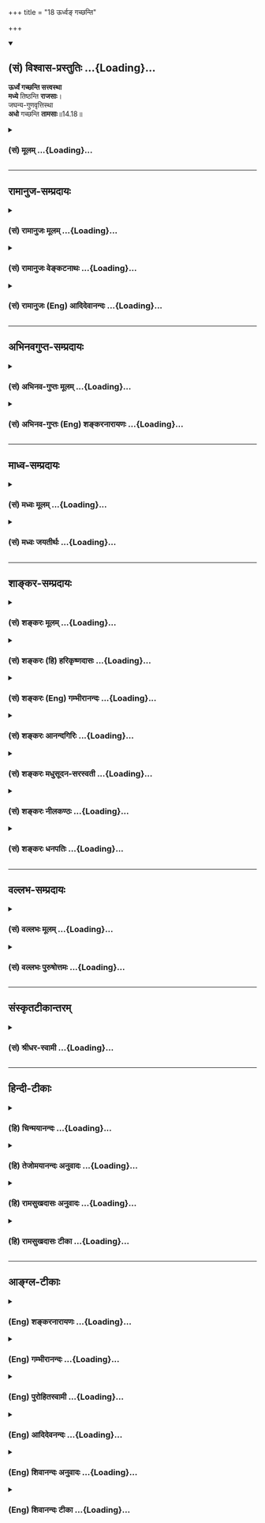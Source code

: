 +++
title = "18 ऊर्ध्वङ् गच्छन्ति"

+++
<div class="js_include" newlevelforh1="2" title="(सं) विश्वास-प्रस्तुतिः" unfilled url="/purANam_vaiShNavam/mahAbhAratam/06-bhIShma-parva/03-bhagavad-gItA-parva/saMskRtam/vishvAsa-prastutiH/14_guNa-traya-vibhAga-y/18_Urdhva~N_gachChan.md">
<details open><summary><h2>(सं) विश्वास-प्रस्तुतिः ...{Loading}...</h2></summary>

**ऊर्ध्वं गच्छन्ति सत्त्वस्था**  
**मध्ये** तिष्ठन्ति **राजसाः**।  
जघन्य-गुणवृत्तिस्था  
**अधो** गच्छन्ति **तामसाः**॥14.18॥
</details>
</div>
<div class="js_include collapsed" newlevelforh1="3" title="(सं) मूलम्" unfilled url="/purANam_vaiShNavam/mahAbhAratam/06-bhIShma-parva/03-bhagavad-gItA-parva/saMskRtam/mUlam/14_guNa-traya-vibhAga-y/18_Urdhva~N_gachChan.md">
<details><summary><h3>(सं) मूलम् ...{Loading}...</h3></summary>

ऊर्ध्वं गच्छन्ति सत्त्वस्था मध्ये तिष्ठन्ति राजसाः।  
जघन्यगुणवृत्तिस्था अधो गच्छन्ति तामसाः।।14.18।।
</details>
</div>


_________________
## रामानुज-सम्प्रदायः
<div class="js_include collapsed" newlevelforh1="3" title="(सं) रामानुजः मूलम्" unfilled url="/purANam_vaiShNavam/mahAbhAratam/06-bhIShma-parva/03-bhagavad-gItA-parva/saMskRtam/rAmAnujaH/mUlam/14_guNa-traya-vibhAga-y/18_Urdhva~N_gachChan.md">
<details><summary><h3>(सं) रामानुजः मूलम् ...{Loading}...</h3></summary>

।।14.18।। एवम् उक्तेन प्रकारेण **सत्त्वस्था ऊर्ध्वं गच्छन्ति** क्रमेण
संसारबन्धात् मोक्षं गच्छन्ति। रजसः स्वर्गादिफललोभकरत्वाद् **राजसाः**
फलसाधनभूतं कर्म अनुष्ठाय तत्फलम् अनुभूय पुनः अपि जनित्वा तदपेक्षितं कर्म
अनुतिष्ठन्ति इति **मध्ये तिष्ठन्ति;** पुनरावृत्तिरूपतया दुःखप्रायम् एव
तत्।**तामसाः तु जघन्यगुणवृत्तिस्था** उत्तरोत्तरनिकृष्टतमोगुणवृत्तिषु
स्थिता **अधो गच्छन्ति।** अन्त्यजत्वम्; ततः तिर्यक्त्वम्; ततः
कृमिकीटादिजन्म ततः स्थावरत्वम्; ततः अपि गुल्मलतात्वम्; ततः च
शिलाकाष्ठलोष्टतृणादित्वं गच्छन्ति इत्यर्थः। आहारविशेषैः
फलाभिसन्धिरहितसुकृतविशेषैः च परम्परया प्रवर्धितसत्त्वानां
गुणात्ययद्वारेण ऊर्ध्वगमनप्रकारम् आह --

</details>
</div>
<div class="js_include collapsed" newlevelforh1="3" title="(सं) रामानुजः वेङ्कटनाथः" unfilled url="/purANam_vaiShNavam/mahAbhAratam/06-bhIShma-parva/03-bhagavad-gItA-parva/saMskRtam/rAmAnujaH/venkaTanAthaH/14_guNa-traya-vibhAga-y/18_Urdhva~N_gachChan.md">
<details><summary><h3>(सं) रामानुजः वेङ्कटनाथः ...{Loading}...</h3></summary>

  
  
।।14.18।। No commentary.  
  

</details>
</div>
<div class="js_include collapsed" newlevelforh1="3" title="(सं) रामानुजः (Eng) आदिदेवानन्दः" unfilled url="/purANam_vaiShNavam/mahAbhAratam/06-bhIShma-parva/03-bhagavad-gItA-parva/saMskRtam/rAmAnujaH/english/AdidevAnandaH/14_guNa-traya-vibhAga-y/18_Urdhva~N_gachChan.md">
<details><summary><h3>(सं) रामानुजः (Eng) आदिदेवानन्दः ...{Loading}...</h3></summary>

14.18 Thus, in the manner explained, those who 'rest in Sattva rise
upwards,' namely, they attain liberation from the bonds of Samsara
gradually. Those who, 'abiding in Rajas' which produces greed for heaven
etc., engage themselves in actions which constitute the means for
obtaining such results. Experiencing those results, they are born again
and engage in, and perform, the very same acts. So they remain in the
'middle'. This is mostly suffering, as it is characterised by rirths.
Those of Tamasic nature 'stoop down' into lower levels, as Tamas grows
ever worse in them. They go 'downwards' i.e., to the lowest state among
human beings, then to the condition of animals; then to that of worms;
insects etc., then of immovable things, and even to the condition of
shrubs and creepers, and ultimately to the condition of stones, wood,
clod of earth, straw etc. Sri Krsna now teaches about the manner of
those in whom the Sattva has gradually increased by adopting special
holy food and performance of special disinterested deeds, and who thus
rise upward by transcending the Gunas.

</details>
</div>


_________________
## अभिनवगुप्त-सम्प्रदायः
<div class="js_include collapsed" newlevelforh1="3" title="(सं) अभिनव-गुप्तः मूलम्" unfilled url="/purANam_vaiShNavam/mahAbhAratam/06-bhIShma-parva/03-bhagavad-gItA-parva/saMskRtam/abhinava-guptaH/mUlam/14_guNa-traya-vibhAga-y/18_Urdhva~N_gachChan.md">
<details><summary><h3>(सं) अभिनव-गुप्तः मूलम् ...{Loading}...</h3></summary>

।।14.16 -- 14.20।। कर्मण इत्यादि अश्नुते इत्यन्तम्। अत्र केचिदसंबद्धाः
श्लोकाः कल्पिताः; पुनरुक्तत्वात् ( पुनरुक्तार्थत्वात्) ते त्याज्या एव।
एतद्गुणातीतवृत्तिस्तु +++(N गुणातीतश्रुतिस्तु)+++ मोक्षायैव कल्पते।

</details>
</div>
<div class="js_include collapsed" newlevelforh1="3" title="(सं) अभिनव-गुप्तः (Eng) शङ्करनारायणः" unfilled url="/purANam_vaiShNavam/mahAbhAratam/06-bhIShma-parva/03-bhagavad-gItA-parva/saMskRtam/abhinava-guptaH/english/shankaranArAyaNaH/14_guNa-traya-vibhAga-y/18_Urdhva~N_gachChan.md">
<details><summary><h3>(सं) अभिनव-गुप्तः (Eng) शङ्करनारायणः ...{Loading}...</h3></summary>

14.18 See Comment under 14.20

</details>
</div>


_________________
## माध्व-सम्प्रदायः
<div class="js_include collapsed" newlevelforh1="3" title="(सं) मध्वः मूलम्" unfilled url="/purANam_vaiShNavam/mahAbhAratam/06-bhIShma-parva/03-bhagavad-gItA-parva/saMskRtam/madhvaH/mUlam/14_guNa-traya-vibhAga-y/18_Urdhva~N_gachChan.md">
<details><summary><h3>(सं) मध्वः मूलम् ...{Loading}...</h3></summary>

।।14.18।। Sri Madhvacharya did not comment on this sloka.

</details>
</div>
<div class="js_include collapsed" newlevelforh1="3" title="(सं) मध्वः जयतीर्थः" unfilled url="/purANam_vaiShNavam/mahAbhAratam/06-bhIShma-parva/03-bhagavad-gItA-parva/saMskRtam/madhvaH/jayatIrthaH/14_guNa-traya-vibhAga-y/18_Urdhva~N_gachChan.md">
<details><summary><h3>(सं) मध्वः जयतीर्थः ...{Loading}...</h3></summary>

।।14.18।। Sri Jayatirtha did not comment on this sloka.

</details>
</div>


_________________
## शाङ्कर-सम्प्रदायः
<div class="js_include collapsed" newlevelforh1="3" title="(सं) शङ्करः मूलम्" unfilled url="/purANam_vaiShNavam/mahAbhAratam/06-bhIShma-parva/03-bhagavad-gItA-parva/saMskRtam/shankaraH/mUlam/14_guNa-traya-vibhAga-y/18_Urdhva~N_gachChan.md">
<details><summary><h3>(सं) शङ्करः मूलम् ...{Loading}...</h3></summary>

।।14.18।। --,**ऊर्ध्वं गच्छन्ति** देवलोकादिषु उत्पद्यन्ते
**सत्त्वस्थाः** सत्त्वगुणवृत्तस्थाः। **मध्ये तिष्ठन्ति** मनुष्येषु
उत्पद्यन्ते **राजसाः।** **जघन्यगुणवृत्तस्थाः** जघन्यश्च असौ गुणश्च
जघन्यगुणः तमः; तस्य वृत्तं निद्रालस्यादि; तस्मिन् स्थिताः
जघन्यगुणवृत्तस्थाः मूढाः **अधः गच्छन्ति** पश्वादिषु उत्पद्यन्ते
**तामसाः**।।  
  
पुरुषस्य प्रकृतिस्थत्वरूपेण मिथ्याज्ञानेन युक्तस्य भोग्येषु गुणेषु
सुखदुःखमोहात्मकेषु सुखी दुःखी मूढः अहम् अस्मि इत्येवंरूपः यः सङ्गः
तत्कारणं पुरुषस्य सदसद्योनिजन्मप्राप्तिलक्षणस्य संसारस्य इति समासेन
पूर्वाध्याये यत् उक्तम्; तत् इह सत्त्वं रजस्तम इति गुणाः प्रकृतिसंभवाः
(गीता 14।5) इति आरभ्य गुणस्वरूपम्; गुणवृत्तम्; स्ववृत्तेन च गुणानां
बन्धकत्वम्; गुणवृत्तनिबद्धस्य च पुरुषस्य या गतिः; इत्येतत् सर्वं
मिथ्याज्ञानमूलं बन्धकारणं विस्तरेण उक्त्वा; अधुना सम्यग्दर्शनान्मोक्षो
वक्तव्यः इत्यत आह भगवान् --,

</details>
</div>
<div class="js_include collapsed" newlevelforh1="3" title="(सं) शङ्करः (हि) हरिकृष्णदासः" unfilled url="/purANam_vaiShNavam/mahAbhAratam/06-bhIShma-parva/03-bhagavad-gItA-parva/saMskRtam/shankaraH/hindI/harikRShNadAsaH/14_guNa-traya-vibhAga-y/18_Urdhva~N_gachChan.md">
<details><summary><h3>(सं) शङ्करः (हि) हरिकृष्णदासः ...{Loading}...</h3></summary>

।।14.18।। तथा --, सत्त्वगुणमें यानी सात्त्विक भावोंमें स्थित पुरुष उच्च
स्थानको जाते हैं अर्थात् देवलोक आदि उच्च लोकोंमें उत्पन्न होते हैं। और
राजस पुरुष बीचमें रहते हैं अर्थात् मनुष्ययोनियोंमें उत्पन्न होते हैं।
तथा जघन्य गुणके आचरणोंमें स्थित हुए अर्थात् जो जघन्य -- निन्दनीय गुण है;
उस तमोगुणके कार्य -- निद्रा और आलस्य आदिमें स्थित हुए मूढ़ -- तामसी
पुरुष नीचे गिरते हैं -- वे पशु; पक्षी आदि योनियोंमें उत्पन्न होते हैं।

</details>
</div>
<div class="js_include collapsed" newlevelforh1="3" title="(सं) शङ्करः (Eng) गम्भीरानन्दः" unfilled url="/purANam_vaiShNavam/mahAbhAratam/06-bhIShma-parva/03-bhagavad-gItA-parva/saMskRtam/shankaraH/english/gambhIrAnandaH/14_guNa-traya-vibhAga-y/18_Urdhva~N_gachChan.md">
<details><summary><h3>(सं) शङ्करः (Eng) गम्भीरानन्दः ...{Loading}...</h3></summary>

14.18 Sattvasthah, people who conform to sattva, to the actions of
sattva ality; gacchanti, go, are born; undhavam, higher up, in the
worlds of gods and others. Rajasah, those who conform to rajas; \[Those
who are endowed with sense-knowledge and actions conseent on the
preponderance of rajas.\] tisthanti, stay, are born; madhye, in the
middle, among human beings. Tamasah, those who conform to tamas,
jaghanya-gunavrttasthah \[A variant reading is vrttisthah.-Tr.\], who
conform to actions of the lowest ality of tamas, those who are attached
to its actions-sleep, laziness, etc.-, the foolish; gacchanti, go;
adhah, down, (i.e.) they are born among cattle etc. The association,
owing to the false ignorance in the form of 'being seated in Nature',
that an individual soul has with the gunas-in the form of happiness,
sorrow and delusion, and which are matters of experience in such ways
as, 'I am happy,' 'I am sorrowful,' 'I am ignorant,'-that (association)
is the cause of the individual soul's mundane existence characterized by
coming to have births in good and bad species. This was stated briefly
in the earlier chapter. Elaborating that here in the text beginning
with, 'the alities, viz sattva, rajas and tamas, born of Nature' (5),
the Lord has said that the nature of the alities, the conduct conforming
to the alities, and the power to bind that the alities have through
actions conforming to them, and also the course of a person under the
bondage, of behaviour conforming to the alities,-all this is false
knowledge; it has ignorance as its root and is the cause of bondage.
Now, it is necessary to state that Liberation follows from right
knowledge. Hence the Lord says:

</details>
</div>
<div class="js_include collapsed" newlevelforh1="3" title="(सं) शङ्करः आनन्दगिरिः" unfilled url="/purANam_vaiShNavam/mahAbhAratam/06-bhIShma-parva/03-bhagavad-gItA-parva/saMskRtam/shankaraH/AnandagiriH/14_guNa-traya-vibhAga-y/18_Urdhva~N_gachChan.md">
<details><summary><h3>(सं) शङ्करः आनन्दगिरिः ...{Loading}...</h3></summary>

।।14.18।। सात्त्विकादिज्ञानकर्मफलान्युक्त्वानुक्तसंग्रहार्थं
सामान्येनोपसंहरति -- **किञ्चेति।** वक्ष्यमाणफलद्वारापि
सत्त्वादिज्ञानमित्यर्थः। सत्त्वगुणस्य वृत्तं शोभनं ज्ञानं कर्म वा तत्र
तिष्ठन्तीति तथा। राजसा रजोगुणनिमित्ते ज्ञाने कर्मणि वा निरताः।

</details>
</div>
<div class="js_include collapsed" newlevelforh1="3" title="(सं) शङ्करः मधुसूदन-सरस्वती" unfilled url="/purANam_vaiShNavam/mahAbhAratam/06-bhIShma-parva/03-bhagavad-gItA-parva/saMskRtam/shankaraH/madhusUdana-sarasvatI/14_guNa-traya-vibhAga-y/18_Urdhva~N_gachChan.md">
<details><summary><h3>(सं) शङ्करः मधुसूदन-सरस्वती ...{Loading}...</h3></summary>

।।14.18।। इदानीं सत्त्वादिवृत्तस्थानां प्रागुक्तमेव
फलमूर्ध्वमध्याधोभावेनाह -- अत्र तृतीये गुणे वृत्तशब्दप्रयोगादाद्ययोरपि
वृत्तमेव विवक्षितं; तेन सत्त्वस्थाः सत्त्ववृत्ते शास्त्रीये ज्ञाने
कर्मणि च निरता ऊर्ध्वं सत्यलोकपर्यन्तं देवलोकं गच्छन्ति ते
देवेषूत्पद्यन्ते ज्ञानकर्मतारतम्येन। तथा मध्ये मनुष्यलोके पुण्यपापमिश्रे
तिष्ठन्ति नतूर्ध्वं गच्छन्त्यधो वा मनुष्येषूत्पद्यन्ते। राजसा
रजोगुणवृत्ते लोभादिपूर्वके राजसे कर्मणि निरताः। जघन्यगुणवृत्तस्था
जघन्यस्य गुणद्वयापेक्षया पश्चाद्भाविनो निकृष्टस्य तमसो गुणस्य वृत्ते
निद्रालस्यादौ स्थिता अधो गच्छन्ति पश्वादिषूत्पद्यन्ते।
कदाचिज्जघन्यगुणवृत्तस्थाः सात्त्विका राजसाश्च भवन्त्यत आह -- तामसाः
सर्वदा तमःप्रधाना इतरेषां कदाचित्तद्वृत्तस्थत्वेऽपि न तत्प्रधानतेति
भावः।

</details>
</div>
<div class="js_include collapsed" newlevelforh1="3" title="(सं) शङ्करः नीलकण्ठः" unfilled url="/purANam_vaiShNavam/mahAbhAratam/06-bhIShma-parva/03-bhagavad-gItA-parva/saMskRtam/shankaraH/nIlakaNThaH/14_guNa-traya-vibhAga-y/18_Urdhva~N_gachChan.md">
<details><summary><h3>(सं) शङ्करः नीलकण्ठः ...{Loading}...</h3></summary>

।।14.18।। यतः सत्त्वादिभ्यो ज्ञानादीनि जायन्तेऽतः सत्त्वादिवृद्धिकाले
प्रलयं गच्छन्तः। क्रमेणोत्तममध्यमाधमासु योनिषु जायन्त इत्याह --
**ऊर्ध्वमिति।** ऊर्ध्वं देवभावे। मध्ये मानुषभावे। अधः
नरकतिर्यक्स्थावरभावे। जघन्यं निन्द्यं यद्गुणवृत्तं निद्रालस्यप्रमादादि
तत्स्थास्तामसाः।

</details>
</div>
<div class="js_include collapsed" newlevelforh1="3" title="(सं) शङ्करः धनपतिः" unfilled url="/purANam_vaiShNavam/mahAbhAratam/06-bhIShma-parva/03-bhagavad-gItA-parva/saMskRtam/shankaraH/dhanapatiH/14_guNa-traya-vibhAga-y/18_Urdhva~N_gachChan.md">
<details><summary><h3>(सं) शङ्करः धनपतिः ...{Loading}...</h3></summary>

।।14.18।। तस्मात्सत्त्व एव स्थेयं नतु रजसि समसि वेति बोधनाय
सत्त्वादिगुणवत्तत्शितानां फलभेदं वदन्नुपसंहरति -- ऊर्ध्वमिति। अत्र तमसि
वृत्तशब्दप्रयोगात् सत्त्वरजसोरपि वृत्तमेव विवक्षितं सत्त्वस्थाः।
सत्त्ववृते शास्त्रीयोपासनायां कर्मणइ च निरताः ऊर्ध्वं उपासनादितारतम्येन
ब्रह्मलोकपर्यन्तं गच्छन्ति देवेषु उत्पद्यन्ते। तथा राजसाः रजोगुणवृत्ते
लोबादिपूर्वके काम्यनिषिद्धादिराजसे कर्मणि स्थिताः मध्ये
दुःखबहुलेऽल्पसुखे मनुष्यलोके तिष्ठन्ति मनुष्येषूत्पद्यन्ते। जघन्यः
गुणद्वयापेक्षया निकृष्टः स चासौ गुणश्च तस्य जघन्यगुणस्य तमसः वृत्ते
निद्रालस्यादौ स्थिता जघन्यगुणवृत्तस्था मूढाः सदैव तामसाः अधो गच्छन्ति
पश्वादिषूत्पद्यन्ते।

</details>
</div>


_________________
## वल्लभ-सम्प्रदायः
<div class="js_include collapsed" newlevelforh1="3" title="(सं) वल्लभः मूलम्" unfilled url="/purANam_vaiShNavam/mahAbhAratam/06-bhIShma-parva/03-bhagavad-gItA-parva/saMskRtam/vallabhaH/mUlam/14_guNa-traya-vibhAga-y/18_Urdhva~N_gachChan.md">
<details><summary><h3>(सं) वल्लभः मूलम् ...{Loading}...</h3></summary>

।।14.18।। तैर्गतिभेदमाह -- ऊर्ध्वं गच्छन्तीति। ब्रह्मलोकपर्यन्तमपि मोक्षं
च। राजसास्तु मध्ये ततोऽधरस्थाने लोभस्य च तत्र निरूपितत्वात्। जघन्योऽधमो
गुणस्तमोरूपः; तस्य वृत्तिः प्रमादमोहादिः; तत्र तेन वा स्थिता अधो
गच्छन्ति। ततोऽधोभागरूपं जघन्यत्वेन निरूपितं स्थानमतलादि -- यथाऽसुराणां
वैरोचनादीनाम् -- तत्र स्थितिः। नीचयोन्यादिषु वा नरकादौ यान्तीति।

</details>
</div>
<div class="js_include collapsed" newlevelforh1="3" title="(सं) वल्लभः पुरुषोत्तमः" unfilled url="/purANam_vaiShNavam/mahAbhAratam/06-bhIShma-parva/03-bhagavad-gItA-parva/saMskRtam/vallabhaH/puruShottamaH/14_guNa-traya-vibhAga-y/18_Urdhva~N_gachChan.md">
<details><summary><h3>(सं) वल्लभः पुरुषोत्तमः ...{Loading}...</h3></summary>

  
  
।।14.18।। अथ तेषां फलं तद्रूपं चाह -- ऊर्ध्वमिति। सत्त्वस्थाः
सात्त्विककर्मनिरता ऊर्ध्वं सत्यादिलोकं गच्छन्ति। राजसा राजसकर्मनिरता
मध्ये मनुष्यलोके दुःखावृते राज्यादिसुखफले तिष्ठन्ति।
जघन्यगुणतामसतद्वृत्तिस्थास्तत्कर्मसु वर्तमानास्तामसा अधो नरकादिनीचयोनिषु
गच्छन्ति।  
  

</details>
</div>


_________________
## संस्कृतटीकान्तरम्
<div class="js_include collapsed" newlevelforh1="3" title="(सं) श्रीधर-स्वामी" unfilled url="/purANam_vaiShNavam/mahAbhAratam/06-bhIShma-parva/03-bhagavad-gItA-parva/saMskRtam/shrIdhara-svAmI/14_guNa-traya-vibhAga-y/18_Urdhva~N_gachChan.md">
<details><summary><h3>(सं) श्रीधर-स्वामी ...{Loading}...</h3></summary>

।।14.18।। इदानीं सत्त्वादिवृत्तिशीलानां फलभेदमाह **-- ऊर्ध्वमिति।**
सत्त्वस्थाः सत्त्ववृत्तिप्रधाना ऊर्ध्वं गच्छन्ति।
सत्त्वोत्कर्षतारतम्यादुत्तरोत्तरशतगुणानन्दान्मनुष्यगन्धर्वपितृदेवादिलोकान्सत्यलोकपर्यन्तान्प्राप्नुवन्तीत्यर्थः।
राजसास्तु तृष्णाद्याकुला मध्ये तिष्ठन्ति मनुष्यलोक एवोत्पद्यन्ते।
जघन्योऽतिनिकृष्टस्तमोगुणस्तस्य वृत्तिः प्रमादमोहादिस्तत्र स्थिता अधो
गच्छन्ति। तमोवृत्तितारतम्यात्तामिस्रादिषु निरयेषूत्पद्यन्ते।

</details>
</div>


_________________
## हिन्दी-टीकाः
<div class="js_include collapsed" newlevelforh1="3" title="(हि) चिन्मयानन्दः" unfilled url="/purANam_vaiShNavam/mahAbhAratam/06-bhIShma-parva/03-bhagavad-gItA-parva/hindI/chinmayAnandaH/14_guNa-traya-vibhAga-y/18_Urdhva~N_gachChan.md">
<details><summary><h3>(हि) चिन्मयानन्दः ...{Loading}...</h3></summary>

।।14.18।। विकास के सोपान के तीन पाद हैं। न्यूनतम विकास की अवस्था में
वनस्पति और पशु जगत् हैं। बुद्धि और प्रतिभा से सम्पन्न मनुष्य मध्य में
स्थित है और वेदों से ज्ञात होता है कि स्वर्ग के देवतागण मनुष्य से उच्चतर
अवस्था में रहते हैं। यहाँ विकास का अर्थ है अनुभवों का विशाल क्षेत्र और
ज्ञान; विक्षेपों की न्यूनता और बुद्धि की प्रखरता का होना। विकास को नापने
का मापदण्ड प्राणियों के द्वारा अनुभव की गई सुख; शान्ति और आनन्द की
मात्रा है। इस दृष्टि से पाषाण का विकास शून्य माना जायेगा। तत्पश्चात्
विकास की श्रेष्ठतर अवस्थाओं का क्रम है वनस्पति; पशु; मनुष्य और देवता।
निसन्देह प्रखर बुद्धि युक्त मनुष्य पशुओं से श्रेष्ठ प्राणी है किन्तु
उसकी,भी देशकाल की सीमाएं होती हैं। इन सीमाओं के टूट जाने पर मनुष्य
देवताओं की श्रेष्ठतर योनि प्राप्त करता है। उदाहरणार्थ; दो मंजिलों की एक
इमारत है। दूसरी मंजिल पर स्थित कमरे में पहँचने के लिये जो सोपान बना है;
वह दो भागों में विभाजित है। प्रथम भाग में कुछ पायदानों को चढ़ने के
पश्चात् मध्य में एक स्थान है; जहाँ से घूमकर सोपान के दूसरे भाग पर चढ़ना
पड़ता है। जो लोग सबसे नीचे खड़े हैं; उन्हें विकास के निम्नस्तर पर मानें
और जो मध्यस्थान में खड़े है वे उच्चतर स्थिति में हैं; जबकि सोपान के
दूसरे भाग को चढ़कर जो लोग वहाँ हैं; वे उच्चतम अवस्था में हैं। सबसे नीचे
हैं वनस्पति और पशु मध्य में है मनुष्य और उससे उच्चतर स्थिति में हैं
देवतागण। ध्यान रहे कि इन तीनों में से कोई भी उस आराम और सुखसुविधाओं से
पूर्ण कमरे में नहीं पहुँचा है। मध्य में स्थित मनुष्य को उच्चतर या
निम्नतर स्थिति में जाने की स्वतंत्रता है। इस चित्र को यदि हम भलीभांति
समझ लेते हैं तो हिन्दू दर्शनशास्त्र में वर्णित विकास के सिद्धान्त को
हमने किसी सीमा तक समझ लिया है यह माना जा सकता है। यहाँ विकास का माप दण्ड
प्रत्येक विकसित प्राणी के द्वारा अभिव्यक्ति की गयी चैतन्य की मात्रा
है। सत्त्वस्थ पुरुष उच्च लोकों को प्राप्त होते हैं जो लोग विवेक; विचार;
यथार्थ निर्णय और आत्मसंयम का शुद्ध जीवन जीते हैं; उनमें सत्त्वगुण की
उत्तरोत्तर वृद्धि होती जाती है। ऐसे शान्त; रचनात्मक और शक्तिशाली पुरुष
की प्रगति उच्चतर लोक की ओर होती है। कामना और विक्षेप; महत्त्वाकांक्षा और
उपलब्धि से पूर्ण रजोगुणी स्वभाव के लोग बारम्बार मनुष्य लोक को तब तक
प्राप्त होते रहते हैं; जब तक वे आवश्यक चित्तशुद्धि नहीं प्रप्त कर लेते
हैं। प्रमाद; मोह और अज्ञान जैसी हीन प्रवृत्तियों में रमने वाले जीव अपना
अधपात करा लेते हैं। मरणोपरान्त भी जीव के अस्तित्व की अखण्डता का वर्णन
करते समय भगवान् श्रीकृष्ण ने जीव की गति पर पड़ने वाले त्रिगुणों के
प्रभाव को भी दर्शाया था। उपर्युक्त श्लोक उसी का सारांश है। परन्तु फिर
संसार से मुक्ति कहाँ है रज्जुस्वरूप ये तीनों गुण हमें देह और उसके दुखों;
मन और उसके विक्षेपों; बुद्धि और उसके स्पन्दनों और उसके परिच्छेदों से
बांध देते हैं। इस संसार बन्धन से मुक्त होकर अपने सच्चिदानन्द स्वरूप का
अनुभव हमें कब होगाअब तक त्रिगुणों के स्वरूप; लक्षण तथा मरणोपरान्त जीव की
गति पर पड़ने वाले प्रभाव का वर्णन किया गया है। परन्तु यह सब हमारे
बन्धनों के कारणों का ही वर्णन है। प्रकृति में स्थित पुरुष ही जीव कहलाता
है। अनित्य जगत् का अनुभव; निराशाओं के दुख यही सब जीव का संसार है।
त्रिगुणों से अतीत होने पर ही मोक्ष की प्राप्ति हो सकती है। अत्यधिक ज्वर
से पीड़ित रोगी के मस्तक और पीठ में असहनीय पीड़ा होती है। यह पीड़ा रोग का
लक्षण है। ज्वर के उतरने पर भी रोगी को कष्ट होता रहता है। उस रोग के
लक्षणों से सर्वथा मुक्त होकर जब उस पुरुष को पूर्व की भाँति स्वास्थ्य और
शक्ति प्राप्त हो जाती है; केवल तभी उसे हम पूर्ण स्वस्थ कह सकते हैं। उसी
प्रकार; वास्तविक मोक्ष तीनों गुणों से अतीत होकर अपने आनन्दस्वरूप में
स्थित हो जाना है। अब; सम्यक् दर्शन से मोक्ष किस प्रकार प्राप्त होता है
उसका वर्णन करते है

</details>
</div>
<div class="js_include collapsed" newlevelforh1="3" title="(हि) तेजोमयानन्दः अनुवादः" unfilled url="/purANam_vaiShNavam/mahAbhAratam/06-bhIShma-parva/03-bhagavad-gItA-parva/hindI/tejomayAnandaH/anuvAdaH/14_guNa-traya-vibhAga-y/18_Urdhva~N_gachChan.md">
<details><summary><h3>(हि) तेजोमयानन्दः अनुवादः ...{Loading}...</h3></summary>

।।14.18।। सत्त्वगुण में स्थित पुरुष उच्च (लोकों को) जाते हैं; राजस पुरुष
मध्य (मनुष्य लोक) में रहते हैं और तमोगुण की अत्यन्त हीन प्रवृत्तियों में
स्थित तामस लोग अधोगति को प्राप्त होते हैं।।

</details>
</div>
<div class="js_include collapsed" newlevelforh1="3" title="(हि) रामसुखदासः अनुवादः" unfilled url="/purANam_vaiShNavam/mahAbhAratam/06-bhIShma-parva/03-bhagavad-gItA-parva/hindI/rAmasukhadAsaH/anuvAdaH/14_guNa-traya-vibhAga-y/18_Urdhva~N_gachChan.md">
<details><summary><h3>(हि) रामसुखदासः अनुवादः ...{Loading}...</h3></summary>

।।14.18।। सत्त्वगुणमें स्थित मनुष्य ऊर्ध्वलोकोंमें जाते हैं, रजोगुणमें
स्थित मनुष्य मृत्युलोकमें जन्म लेते हैं और निन्दनीय तमोगुणकी वृत्तिमें
स्थित मनुष्य अधोगतिमें जाते हैं।

</details>
</div>
<div class="js_include collapsed" newlevelforh1="3" title="(हि) रामसुखदासः टीका" unfilled url="/purANam_vaiShNavam/mahAbhAratam/06-bhIShma-parva/03-bhagavad-gItA-parva/hindI/rAmasukhadAsaH/TIkA/14_guNa-traya-vibhAga-y/18_Urdhva~N_gachChan.md">
<details><summary><h3>(हि) रामसुखदासः टीका ...{Loading}...</h3></summary>

।।14.18।।***व्याख्या --***  **ऊर्ध्वं गच्छन्ति सत्त्वस्थाः --** जिनके
जीवनमें सत्त्वगुणकी प्रधानता रही है और उसके कारण जिन्होंने भोगोंसे संयम
किया है तीर्थ; व्रत; दान आदि शुभकर्म किये हैं दूसरोंके सुखआरामके लिये
प्याऊ; अन्नक्षेत्र आदि चलाये हैं सड़कें बनवायी हैं पशुपक्षियोंकी
सुखसुविधाके लिये पेड़पौधे लगाये हैं गौशालाएँ बनवायी हैं; उन मनुष्योंको
यहाँ **सत्त्वस्थाः** कहा गया है। जब सत्त्वगुणकी प्रधानतामें ही ऐसे
मनुष्योंका शरीर छूट जाता है; तब वे सत्त्वगुणका सङ्ग होनेसे; सत्त्वगुणमें
आसक्ति होनेसे स्वर्गादि ऊँचे लोकोंमें चले जाते हैं। उन लोकोंका वर्णन इसी
अध्यायके चौदहवें श्लोकमें **उत्तमविदां अमलान् लोकान्** पदोंसे किया गया
है। ऊर्ध्वलोकोंमें जानेवाले मनुष्योंको तेजस्तत्त्वप्रधान शरीरकी प्राप्ति
होती है।**मध्ये तिष्ठन्ति राजसाः --** जिन मनुष्योंके जीवनमें रजोगुणकी
प्रधानता होती है और उसके कारण जो शास्त्रकी मर्यादामें रहते हुए भी संग्रह
करना और भोग भोगना ऐशआराम करना पदार्थोंमें ममता; आसक्ति रखना आदिमें लगे
रहते हैं; उनको यहाँ **राजसाः** कहा गया है। जब रजोगुणकी प्रधानतामें ही
अर्थात् रजोगुणके कार्योंके चिन्तनमें ही ऐसे मनुष्योंका शरीर छूट जाता है;
तब वे पुनः इस मृत्युलोकमें ही जन्म लेते हैं। यहाँ उनको
पृथ्वीतत्त्वप्रधान मनुष्यशरीरकी प्राप्ति होती है। यहाँ **तिष्ठन्ति** पद
देनेका तात्पर्य है कि वे राजस मनुष्य अभी जैसे इस मृत्युलोकमें हैं;
मरनेके बाद वे पुनः मृत्युलोकमें आकर ऐसे ही बन जाते हैं अर्थात् जैसे पहले
थे; वैसे ही बन जाते हैं। वे अशुद्ध आचरण नहीं करते; शास्त्रकी मर्यादा
भङ्ग नहीं करते; प्रत्युत शास्त्रकी मर्यादामें ही रहते हैं और शुद्ध आचरण
करते हैं,परन्तु पदार्थों; व्यक्तियों आदिमें राग; आसक्ति; ममता रहनेके
कारण वे पुनः मृत्युलोकमें ही जन्म लेते हैं।**जघन्यगुणवृत्तिस्था अधो
गच्छन्ति तामसाः --** जिन मनुष्योंके जीवनमें तमोगुणकी प्रधानता रहती है और
उसके कारण जिन्होंने प्रमाद आदिके वशमें होकर निरर्थक पैसा और समय बरबाद
किया है जो आलस्य तथा नींदमें ही पड़े रहे हैं आवश्यक कार्योंको भी
जिन्होंने समयपर नहीं किया है जो दूसरोंका अहित ही सोचते आये हैं जिन्होंने
दूसरोंका अहित किया है; दूसरोंको दुःख दिया है जिन्होंने झूठ; कपट; चोरी;
डकैती आदि निन्दनीय कर्म किये हैं; ऐसे मनुष्योंको यहाँ
**जघन्यगुणवृत्तिस्थाः** कहा गया है। जब तमोगुणकी प्रधानतामें ही अर्थात्
तमोगुणके कार्योंके चिन्तनमें ही ऐसे मनुष्य मर जाते हैं; तब वे अधोगतिमें
चले जाते हैं। अधोगतिके दो भेद हैं -- योनिविशेष और स्थानविशेष। पशु; पक्षी;
कीट; पतङ्ग; साँप; बिच्छू; भूतप्रेत आदि योनिविशेष अधिगति हैं और वैतरिणी;
असिपत्र; लालाभक्ष; कुम्भीपाक; रौरव; महारौरव आदि नरकके कुण्ड स्थानविशेष
अधोगति है। जिनके जीवनमें सत्त्वगुण अथवा रजोगुण रहते हुए भी अन्तसमयमें
तात्कालिक तमोगुण बढ़ जाता है; वे मनुष्य मरनेके बाद योनिविशेष अधोगतिमें
अर्थात् मूढ़योनियोंमें चले जाते हैं (गीता 14। 15)। जिनके जीवनमें
तमोगुणकी प्रधानता रही है और उसी तमोगुणकी प्रधानतामें जिनका शरीर छूट जाता
है; वे मनुष्य मरनेके बाद स्थानविशेष अधोगतिमें अर्थात् नरकोंमें चले जाते
हैं (गीता 16। 16)। तात्पर्य यह हुआ कि सात्त्विक; राजस अथवा तामस मनुष्यका
अन्तिम चिन्तन और हो जानेसे उनकी गति तो अन्तिम चिन्तनके अनुसार ही होगी;
पर सुखदुःखका भोग उनके कर्मोंके अनुसार ही होगा। जैसे -- कर्म तो अच्छे
हैं; पर अन्तिम चिन्तन कुत्तेका हो गया; तो अन्तिम चिन्तनके अनुसार वह
कुत्ता बन जायगा परन्तु उस योनिमें भी उसको कर्मोंके अनुसार बहुत सुखआराम
मिलेगा। कर्म तो बुरे हैं; पर अन्तिम चिन्तन मनुष्य आदिका हो गया; तो
अन्तिम चिन्तनके अनुसार वह मनुष्य बन जायगा परन्तु उसको कर्मोंके फलरूपमें
भयंकर परिस्थिति मिलेगी। उसके शरीरमें रोगहीरोग रहेंगे। खानेके लिये अन्न;
पीनेके लिये जल और पहननेके लिये कपड़ा भी कठिनाईसे मिलेगा। सात्त्विक गुणको
बढ़ानेके लिये साधक सत्शास्त्रोंके पढ़नेमें लगा रहे। खानापीना भी
सात्त्विक करे; राजसतामस खानपान न करे। सात्त्विक श्रेष्ठ मनुष्योंका ही
सङ्ग करे; उन्हींके सान्निध्यमें रहे; उनके कहे अनुसार साधन करे। शुद्ध;
पवित्र तीर्थ आदि स्थानोंका सेवन करे जहाँ कोलाहल होता हो; ऐसे राजस
स्थानोंका और जहाँ अण्डा; माँस; मदिरा बिकती हो; ऐसे तामस स्थानोंका सेवन न
करे। प्रातःकाल और सायंकालका समय सात्त्विक माना जाता है अतः इस सात्त्विक
समयका विशेषतासे सदुपयोग करे अर्थात् इसे भजन; ध्यान आदिमें लगाये।
शास्त्रविहित शुभकर्म ही करे; निषिद्ध कर्म कभी न करे राजसतामस कर्म कभी न
करे। जो जिस वर्ण; आश्रममें स्थित है; उसीमें अपनेअपने कर्तव्यका ठीक तरहसे
पालन करे। ध्यान भगवान्का ही करे। मन्त्र भी सात्त्विक ही जपे। इस प्रकार
सब कुछ सात्त्विक करनेसे पुराने संस्कार मिट जाते हैं और सात्त्विक संसार
(सत्त्वगुण) बढ़ जाते हैं। श्रीमद्भागवतमें गुणोंको बढ़ानेवाले दस हेतु
बताये गये हैं -- **आगमोऽपः प्रजा देशः कालः कर्म च जन्म च।  
  
**ध्यानं मन्त्रोऽथ संस्कारो दशैते गुणहेतवः।। (11। 13। 4)  
  
शास्त्र; जल (खानपान); प्रजा (सङ्ग); स्थान; समय; कर्म; जन्म; ध्यान;
मन्त्र और संस्कार -- ये दस वस्तुएँ यदि सात्त्विक हों तो सत्त्वगुणकी;
राजसी हों तो रजोगुणकी और तामसी हों तो तमोगुणकी वृद्धि करती हैं।  
  
**विशेष बात**  
  
अन्तसमयमें रजोगुणकी तात्कालिक वृत्तिके बढ़नेपर मरनेवाला मनुष्य
मनुष्यलोकमें जन्म लेता है (14। 15) और रजोगुणकी प्रधानतावाला मनुष्य मरकर
फिर इस मनुष्यलोकमें ही आता है (14। 18) -- इन दोनों बातोंसे यही सिद्ध
होता है कि इस मनुष्यलोकके सभी मनुष्य रजोगुणवाले ही होते हैं सत्त्वगुण और
तमोगुण इनमें नहीं होता। अगर वास्तवमें ऐसी बात है; तो फिर सत्त्वगुणकी
तात्कालिक वृत्तिके बढ़नेपर मरनेवाला (14। 14) और सत्त्वगुणमें स्थित
रहनेवाला मनुष्य ऊँचे लोकोंमें जाता है (14। 18) तथा तमोगुणकी तात्कालिक
वृत्तिके बढ़नेपर मरनेवाला (14। 15) और तमोगुणमें स्थित रहनेवाला मनुष्य
अधोगतिमें जाता है (14। 18) सत्त्व; रज और तम -- ये तीनों गुण अविनाशी
देहीको देहमें बाँध देते हैं (14। 5) यह सारा संसार तीनों गुणोंसे मोहित है
(7। 13) सात्त्विक; राजस और तामस -- ये तीन प्रकारके कर्ता कहे जाते हैं
(18। 26 -- 28) यह सम्पूर्ण त्रिलोकी त्रिगुणात्मक है (18। 40); आदि बातें
भगवान्ने कैसी कही हैंइस शङ्का समाधान यह है कि ऊर्ध्वगतिमें सत्त्वगुणकी
प्रधनाता तो है; पर साथमें रजोगुणतमोगुण भी रहते हैं। इसलिये देवताओंके भी
सात्त्विक; राजस और तामस स्वभाव होते हैं। अतः सत्त्वगुणकी प्रधानता होनेपर
भी उसमें अवान्तर भेद रहते हैं। ऐसे ही मध्यगतिमें रजोगुणकी प्रधानता
होनेपर भी साथमें सत्त्वगुणतमोगुण रहते हैं। इसलिये मनुष्योंके भी
सात्त्विक; राजस और तामस स्वभाव होते हैं। अधोगतिमें तमोगुणकी प्रधानता है;
पर साथमें सत्त्वगुणरजोगुण भी रहते हैं। इसलिये पशु; पक्षी आदिमें तथा भूत;
प्रेत; गुह्यक आदिमें और नरकोंके प्राणियोंमें भी भिन्नभिन्न स्वभाव होता
है। कई सौम्य स्वभावके होते हैं; कई मध्यम स्वभावके होते हैं और कई क्रूर
स्वभावके होते हैं। तात्पर्य है कि जहाँ किसी भी गुणके साथ सम्बन्ध है;
वहाँ तीनों गुण रहेंगे ही। इसलिये भगवान्ने (18। 40 में) कहा है कि
त्रिलोकीमें ऐसा कोई भी प्राणी नहीं है; जो तीनों गुणोंसे रहित
हो। ऊर्ध्वगतिमें सत्त्वगुणकी प्रधानता; रजोगुणकी गौणता और तमोगुणकी अत्यन्त
गौणता रहती है। मध्यगतिमें रजोगुणकी प्रधानता; सत्त्वगुणकी गौणता और
तमोगुणकी अत्यन्त गौणता रहती है। अधोगतिमें तमोगुणकी प्रधानता; रजोगुणकी
गौणता और सत्त्वगुणकी अत्यन्त गौणती रहती है। तात्पर्य है कि सत्त्व; रज और
तम -- तीनों गुणोंकी प्रधानतावालोंमें भी अधिक; मध्यम और कनिष्ठमात्रामें
प्रत्येक गुण रहता है। इस तरह गुणोंके सैकड़ोहजारों सूक्ष्म भेद हो जाते
हैं। अतः गुणोंके तारतम्यसे प्रत्येक प्राणीका अलगअलग स्वभाव होता है। जैसे
भगवान्के द्वारा सात्त्विक; राजस और तामस कार्य होते हुए भी वे गुणातीत ही
रहते हैं (7। 13); ऐसे ही गुणातीत महापुरुषके अपने कहलानेवाले अन्तःकरणमें
सात्त्विक; राजस और तामस वृत्तियोंके आनेपर भी वह गुणातीत ही रहता है (14।
22)। अतः भगवान्की उपासना करना और गुणातीत महापुरुषका सङ्ग करना -- ये
दोनों ही निर्गुण होनेसे साधकको गुणातीत करनेवाले हैं।***सम्बन्ध --*** 
पाँचवेंसे अठारहवें श्लोकतक प्रकृतिके कार्य गुणोंका परिचय देकर अब आगेके
दो श्लोकोंमें स्वयंको तीनों गुणोंसे अतीत अनुभव करनेका वर्णन करते हैं।  
  

</details>
</div>


_________________
## आङ्ग्ल-टीकाः
<div class="js_include collapsed" newlevelforh1="3" title="(Eng) शङ्करनारायणः" unfilled url="/purANam_vaiShNavam/mahAbhAratam/06-bhIShma-parva/03-bhagavad-gItA-parva/english/shankaranArAyaNaH/14_guNa-traya-vibhAga-y/18_Urdhva~N_gachChan.md">
<details><summary><h3>(Eng) शङ्करनारायणः ...{Loading}...</h3></summary>

14.18. Those who are established in the Sattva, go upward; the persons
given to the Rajas, remain in the middle \[state\]; those who are given
to the Tamas, being established in the tendencies of bad alities, go
downwards.

</details>
</div>
<div class="js_include collapsed" newlevelforh1="3" title="(Eng) गम्भीरानन्दः" unfilled url="/purANam_vaiShNavam/mahAbhAratam/06-bhIShma-parva/03-bhagavad-gItA-parva/english/gambhIrAnandaH/14_guNa-traya-vibhAga-y/18_Urdhva~N_gachChan.md">
<details><summary><h3>(Eng) गम्भीरानन्दः ...{Loading}...</h3></summary>

14.18 People who conform to sattva go higher up; those who conform to
rajas stay in the middle; those who conform to tamas, who conform to the
actions of the lowest ality, go down.

</details>
</div>
<div class="js_include collapsed" newlevelforh1="3" title="(Eng) पुरोहितस्वामी" unfilled url="/purANam_vaiShNavam/mahAbhAratam/06-bhIShma-parva/03-bhagavad-gItA-parva/english/purohitasvAmI/14_guNa-traya-vibhAga-y/18_Urdhva~N_gachChan.md">
<details><summary><h3>(Eng) पुरोहितस्वामी ...{Loading}...</h3></summary>

14.18 When Purity is in the ascendant, the man evolves; when Passion, he
neither evolves nor degenerates; when Ignorance, he is lost.

</details>
</div>
<div class="js_include collapsed" newlevelforh1="3" title="(Eng) आदिदेवनन्दः" unfilled url="/purANam_vaiShNavam/mahAbhAratam/06-bhIShma-parva/03-bhagavad-gItA-parva/english/AdidevanandaH/14_guNa-traya-vibhAga-y/18_Urdhva~N_gachChan.md">
<details><summary><h3>(Eng) आदिदेवनन्दः ...{Loading}...</h3></summary>

14.18 Those who rest in Sattva rise upwards; those who abide in Rajas
remain in the middle; and those, abiding in the tendencies of Tamas go
downwards.

</details>
</div>
<div class="js_include collapsed" newlevelforh1="3" title="(Eng) शिवानन्दः अनुवादः" unfilled url="/purANam_vaiShNavam/mahAbhAratam/06-bhIShma-parva/03-bhagavad-gItA-parva/english/shivAnandaH/anuvAdaH/14_guNa-traya-vibhAga-y/18_Urdhva~N_gachChan.md">
<details><summary><h3>(Eng) शिवानन्दः अनुवादः ...{Loading}...</h3></summary>

14.18 Those who are seated in Sattva go upwards; the Rajasic dwell in
the middle; and the Tamasic, abiding in the function of the lowest Guna,
go downwards.

</details>
</div>
<div class="js_include collapsed" newlevelforh1="3" title="(Eng) शिवानन्दः टीका" unfilled url="/purANam_vaiShNavam/mahAbhAratam/06-bhIShma-parva/03-bhagavad-gItA-parva/english/shivAnandaH/TIkA/14_guNa-traya-vibhAga-y/18_Urdhva~N_gachChan.md">
<details><summary><h3>(Eng) शिवानन्दः टीका ...{Loading}...</h3></summary>

14.18 ऊर्ध्वम् upwards; गच्छन्ति go; सत्त्वस्थाः in Sattva seated; मध्ये
in the middle; तिष्ठन्ति dwell; राजसाः the Rajasic; जघन्यगुणवृत्तिस्थाः
abiding in the function of the lowest Guna; अधः downwards; गच्छन्ति go;
तामसाः the Tamasic.Commentary Those who abide in Sattva become the lords
of heaven after giving up the physical body. The Rajasic are rorn on
this earth as human beings. The Tamasic go downwards; i.e.; they will be
born in the wormbs of cattle and beasts. They may take their birth
amongst the lowest grades of human beings. The lowest grades of human
beings are only brutes though they have assumed human form. Their
actions are brutal. Therefore it is not necessary for them to enter into
animal incarnation.Man identifies himself with Nature on account of the
force of ignorance or illusory knowledge and gets attached to the
alities of Nature. This is the cause of his birth in the wombs of high
or low creatures. He feels; I am happy; miserable or deluded; on account
of the attachment to the Gunas.The nature of the Gunas; their functions;
how they bind a man to the Samsara; the effects of each Guna when it is
predominant; and the plane reached by the man when he is under the
influence of a particular Guna are described in the previous verses. Now
the Lord describes in the following verse that liberation comes when one
knows Him Who is above the three Gunas.

</details>
</div>
